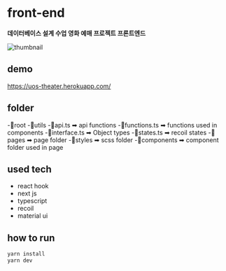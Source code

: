 # front-end

**데이터베이스 설계 수업 영화 예매 프로젝트 프론트엔드**

![thumbnail](./thumb.gif)

## demo

<https://uos-theater.herokuapp.com/>

## folder

-📁root
  -📁utils 
    -📄api.ts ➡ api functions
    -📄functions.ts ➡ functions used in components
    -📄interface.ts ➡ Object types
    -📄states.ts ➡ recoil states
  -📁pages ➡ page folder
  -📁styles ➡ scss folder
  -📁components ➡ component folder used in page

## used tech

-   react hook
-   next js
-   typescript
-   recoil
-   material ui

## how to run

```sh
yarn install
yarn dev
```
